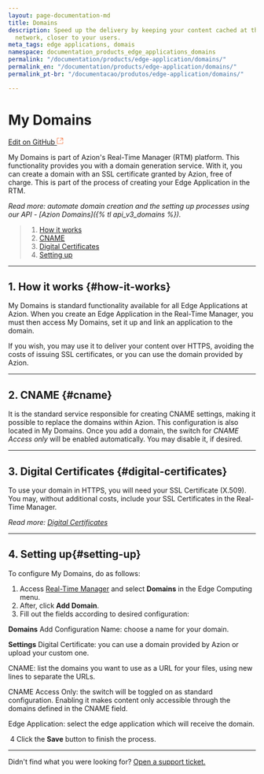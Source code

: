 ```yaml
---
layout: page-documentation-md
title: Domains
description: Speed up the delivery by keeping your content cached at the edge of the
  network, closer to your users.
meta_tags: edge applications, domais
namespace: documentation_products_edge_applications_domains
permalink: "/documentation/products/edge-application/domains/"
permalink_en: "/documentation/products/edge-application/domains/"
permalink_pt-br: "/documentacao/produtos/edge-application/domains/"

---
```

# **My Domains**

[Edit on GitHub <svg width="14" height="14" xmlns="http://www.w3.org/2000/svg"><g fill="none" stroke="#F3652B"><path d="M4.81.71H.672v11.43H12.1V8.001" stroke-width=".8"/><path d="M6.87.786h5.155V5.94M6.31 6.5L12.026.786"/></g></svg>](https://github.com/aziontech/docs_en/edit/master/edge-application/domains/index.md)

My Domains is part of Azion's Real-Time Manager (RTM) platform. This functionality provides you with a domain generation service. With it, you can create a domain with an SSL certificate granted by Azion, free of charge. This is part of the process of creating your Edge Application in the RTM. 

*Read more: automate domain creation and the setting up processes using our API - [Azion Domains]({% tl api_v3_domains %}).*

> 1. [How it works](#how-it-works)
> 2. [CNAME](#cname)
> 3. [Digital Certificates](#digital-certificates)
> 3. [Setting up](#setting-up)

---

## 1. How it works {#how-it-works}

My Domains is standard functionality available for all Edge Applications at Azion. When you create an Edge Application in the Real-Time Manager, you must then access My Domains, set it up and link an application to the domain.

If you wish, you may use it to deliver your content over HTTPS, avoiding the costs of issuing SSL certificates, or you can use the domain provided by Azion.

---

## 2. CNAME {#cname}

It is the standard service responsible for creating CNAME settings, making it possible to replace the domains within Azion. This configuration is also located in My Domains. Once you add a domain, the switch for *CNAME Access only* will be enabled automatically. You may disable it, if desired.

---

## 3. Digital Certificates {#digital-certificates}

To use your domain in HTTPS, you will need your SSL Certificate (X.509). You may, without additional costs, include your SSL Certificates in the Real-Time Manager.

*Read more: [Digital Certificates](/en/documentation/products/edge-application/digital-certificates/)*

---

## 4. Setting up{#setting-up}

To configure My Domains, do as follows:

1. Access [Real-Time Manager](https://manager.azion.com/) and select **Domains** in the Edge Computing menu.
2. After, click **Add Domain**.
3. Fill out the fields according to desired configuration:

**Domains**
Add Configuration Name: choose a name for your domain.

**Settings**
Digital Certificate: you can use a domain provided by Azion or upload your custom one.

CNAME: list the domains you want to use as a URL for your files, using new lines to separate the URLs.

CNAME Access Only: the switch will be toggled on as standard configuration. Enabling it makes content only accessible through the domains defined in the CNAME field.

Edge Application: select the edge application which will receive the domain.

​	4 Click the **Save** button to finish the process.

---

Didn't find what you were looking for? [Open a support ticket.](https://tickets.azion.com/)